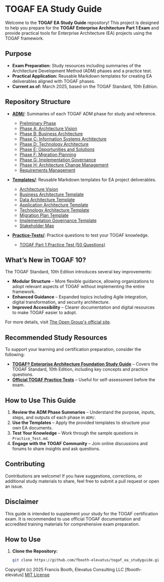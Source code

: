 # TOGAF EA Study Guide

Welcome to the **TOGAF EA Study Guide** repository! This project is designed to help you prepare for the **TOGAF Enterprise Architecture Part 1 Exam** and provide practical tools for Enterprise Architecture (EA) projects using the TOGAF framework.

## Purpose
- **Exam Preparation:** Study resources including summaries of the Architecture Development Method (ADM) phases and a practice test.
- **Practical Application:** Reusable Markdown templates for creating EA deliverables aligned with TOGAF phases.
- **Current as of:** March 2025, based on the TOGAF Standard, 10th Edition.

## Repository Structure
- **[ADM/](ADM/README.md)**: Summaries of each TOGAF ADM phase for study and reference.
  - [Preliminary Phase](ADM/Preliminary.md)
  - [Phase A: Architecture Vision](ADM/Phase-A_Architecture-Vision.md)
  - [Phase B: Business Architecture](ADM/Phase-B_Business-Vision.md)
  - [Phase C: Information Systems Architecture](ADM/Phase-C_Information-Systems-Architecture.md)
  - [Phase D: Technology Architecture](ADM/Phase-D_Technology-Architecture.md)
  - [Phase E: Opportunities and Solutions](ADM/Phase-E_Opportunities-and-Solutions.md)
  - [Phase F: Migration Planning](ADM/Phase-F_Migration-Planning.md)
  - [Phase G: Implementation Governance](ADM/Phase-G_Implementation-Governance.md)
  - [Phase H: Architecture Change Management](ADM/Phase-H_Architecture-Change-Management.md)
  - [Requirements Management](ADM/Requirements-Management.md)

- **[Templates/](Templates/)**: Reusable Markdown templates for EA project deliverables.
  - [Architecture Vision](Templates/Architecture-Vision.md)
  - [Business Architecture Template](Templates/Business-Architecture-Template.md)
  - [Data Architecture Template](Templates/Data-Architecture-Template.md)
  - [Application Architecture Template](Templates/Application-Architecture-Template.md)
  - [Technology Architecture Template](Templates/Technology-Architecture-Template.md)
  - [Migration Plan Template](Templates/Migration-Plan-Template.md)
  - [Implementation Governance Template](Templates/Implementation-Governance.md)
  - [Stakeholder Map](Templates/Stakeholder-Map.md)

- **[Practice-Tests/](Practice-Tests/)**: Practice questions to test your TOGAF knowledge.
  - [TOGAF Part 1 Practice Test (50 Questions)](Practice-Tests/TOGAF-Part1-Practice-Test.md)

## What’s New in TOGAF 10?

The TOGAF Standard, 10th Edition introduces several key improvements:

- **Modular Structure** – More flexible guidance, allowing organizations to adopt relevant aspects of TOGAF without implementing the entire framework.
- **Enhanced Guidance** – Expanded topics including Agile integration, digital transformation, and security architecture.
- **Improved Accessibility** – Clearer documentation and digital resources to make TOGAF easier to adopt.

For more details, visit [The Open Group's official site](https://www.opengroup.org/togaf/new-version).

## Recommended Study Resources

To support your learning and certification preparation, consider the following:

- **[TOGAF® Enterprise Architecture Foundation Study Guide](https://www.amazon.com/TOGAF%C2%AE-Enterprise-Architecture-Foundation-Study/dp/940181015X/)** – Covers the TOGAF Standard, 10th Edition, including key concepts and practice questions.
- **[Official TOGAF Practice Tests](https://www.opengroup.org/certifications/study-guides-and-practice-test)** – Useful for self-assessment before the exam.

## How to Use This Guide

1. **Review the ADM Phase Summaries** – Understand the purpose, inputs, steps, and outputs of each phase in `ADM/`.
2. **Use the Templates** – Apply the provided templates to structure your own EA documents.
3. **Test Your Knowledge** – Work through the sample questions in `Practice_Test.md`.
4. **Engage with the TOGAF Community** – Join online discussions and forums to share insights and ask questions.

## Contributing

Contributions are welcome! If you have suggestions, corrections, or additional study materials to share, feel free to submit a pull request or open an issue.

## Disclaimer

This guide is intended to supplement your study for the TOGAF certification exam. It is recommended to use official TOGAF documentation and accredited training materials for comprehensive exam preparation.

## How to Use
1. **Clone the Repository:** 
   ```bash
   git clone https://github.com/fbooth-elevatus/togaf_ea_studyguide.git
   
Copyright (c) 2025 Francis Booth, Elevatus Consulting LLC [fbooth-elevatus]
[MIT License](LICENSE)